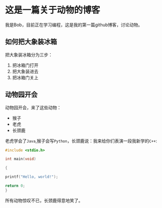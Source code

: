 # 这是一篇关于动物的博客

我是Bob，目前正在学习编程，这是我的第一篇github博客，讨论动物。
## 如何把大象装冰箱

把大象装冰箱分为三步：
1. 把冰箱门打开
2. 把大象装进去
3. 把冰箱门关上
## 动物园开会
动物园开会，来了这些动物：
   * 猴子
   * 老虎
   * 长颈鹿

老虎学会了```Java```,猴子会写```Python```，长颈鹿说：我来给你们表演一段我新学的```C++```:
```C++
#include <stdio.h>

int main(void)

{

printf("Hello, world!");

return 0;
}
```
所有动物惊叹不已，长颈鹿得意地笑了。
